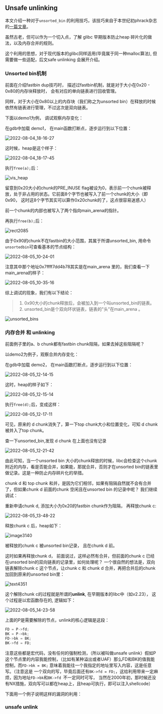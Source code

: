 ## Unsafe unlinking

本文介绍一种对于`unsorted_bin`  的利用技巧，该技巧来自于本世纪初phrack杂志的[一篇文章](http://www.phrack.org/issues/57/9.html)。

虽然古老，但可以作为一个切入点，了解 glibc 早期版本防止heap 碎片化的做法，以及内存合并的规则。

这个利用的思想，对于现代版本的glibc同样适用(毕竟属于同一种malloc算法), 但需要做一些适配，后文safe unlinking 会展开介绍。

### Unsorted bin机制

前面在介绍fastbin dup技巧时， 描述过fastbin机制，就是对于大小在0x20 - 0x80的内存块释放时， 会有对应的单向链表进行回收管理。

同样，对于大小在0x80以上的内存块（我们称之为unsorted bin）在释放的时候依然有链表进行管理，不过这次是双向链表。

下面以demo1为例， 调试观察内存变化：

在gdb中加载 demo1， 在main函数打断点，逐步运行到以下位置：

![2022-08-04_18-16-27](unsafe_unlinking.assets/2022-08-04_18-16-27.png)

这时候，heap是这个样子：

![2022-08-04_18-17-45](unsafe_unlinking.assets/2022-08-04_18-17-45.png)

执行`free(a);`后：

![vis_heap](unsafe_unlinking.assets/vis_heap.png)

留意到0x20大小的chunk的PRE_INUSE flag被设为0，表示前一个chunk被释放，处于非占用的状态。它前面8个字节也被写入了前一个chunk的大小（即0x90， 这时这8个字节其实可以算作0x20chunk的了，这点很容易迷惑人）

前一个chunk的内部也被写入了两个指向main_arena的指针。

再执行`free(b);`后：

![rect2085](unsafe_unlinking.assets/rect2085.png)

由于0x90的chunk不在fastbin的大小范围，其属于所谓unsorted_bin, 用命令`unsortedbin`可查看基本的节点结构：

![2022-08-05_10-24-01](unsafe_unlinking.assets/2022-08-05_10-24-01.png)

注意其中那个地址0x7ffff7dd4b78其实是在main_arena 里的，我们查看一下main_arena的样子：

![2022-08-05_10-35-16](unsafe_unlinking.assets/2022-08-05_10-35-16.png)

综上调试的现象，我们有以下结论：

> 1. 0x90大小的chunk释放后，会被加入到一个叫unsorted_bin的链表。
> 2. unsorted_bin是个双向环状链表，链表的"头"在main_arena 。

![unsorted_bins](unsafe_unlinking.assets/unsorted_bins.png)

### 内存合并 和 unlinking 

前面例子里的a、b chunk都有fastbin chunk阻隔，如果去掉这些阻隔呢？

以demo2为例子，观察合并内存变化：

在gdb中加载 demo2， 在main函数打断点，逐步运行到以下位置：

![2022-08-05_12-14-15](unsafe_unlinking.assets/2022-08-05_12-14-15.png)

这时，heap的样子如下：

![2022-08-05_12-15-14](unsafe_unlinking.assets/2022-08-05_12-15-14.png)

执行`free(d);`后，变成这样：

![2022-08-05_12-17-11](unsafe_unlinking.assets/2022-08-05_12-17-11.png)

可见，原来的 d chunk消失了，算一下top chunk大小和位置变化，可知 d chunk被并入了top chunk。

查一下unsorted_bin,发现 d chunk 在上面也没有记录

![2022-08-05_12-21-42](unsafe_unlinking.assets/2022-08-05_12-21-42.png)

由此可知，当一个unsorted bin 大小的chunk释放的时候，libc会检查这个chunk 附近的内存，看是否能合并，如果能，那就合并，否则才在unsorted bin的链表里做记录。这是一种防止内存碎片化的举措。

chunk d 和 top chunk 和并，是因为它们相邻，如果有阻隔自然就不会有合并了，但如果chunk d 前面的chunk 空闲且在unsorted bin 的记录中呢？ 我们继续调试：

重新申请chunk d, 添加大小为0x20的fastbin chunk作为阻隔， 再释放chunk c:

![2022-08-05_13-48-22](unsafe_unlinking.assets/2022-08-05_13-48-22.png)

释放chunk c 后，heap如下：

![image3140](unsafe_unlinking.assets/image3140.png)

被释放的chunk c 被unsorted bin记录， 且在chunk d 前。

这时如果再释放chunk d， 前面说过，这样必然有合并，但前面的chunk c 已经在unsorted bin的双向链表的记录里，如何处理呢？ 一个很自然的想法是，双向链表解除chunk c 这个节点，让chunk c 和 chunk d 合并，再把合并后的chunk 加回到原来的unsorted bin里：

![text4351](unsafe_unlinking.assets/text4351.png)

这个解除chunk c的过程就是所谓的**unlink**, 在早期版本的libc中（如v2.23）， 这个过程是以宏函数存在的, 逻辑如下：

![2022-08-05_14-23-58](unsafe_unlinking.assets/2022-08-05_14-23-58.png)

上面的P是需要解除的节点，unlink的核心逻辑是这段：

```c
FD = P->fd;
BK = P->bk;
FD->bk = BK;
BK->fd = FD;
```

注意这些都是宏代码，没有任何的强制检测，（所以被叫做unsafe unlink）假如P这个节点里的内容我能控制，（比如有某种溢出或者UAF）那么FD和BK的值我能控制，而`FD->bk = BK;`  意味着我能往一个我指定的地址里写入内容，这是任意写。（注意这是 一个双向的写，毕竟后面还有`BK->fd = FD;`，这给利用带来一定麻烦，因为地址`FD->bk`和`BK->fd `不一定同时可写， 当然在2000年初，那时候还没有NX措施，双向写可以都在heap上，且heap可执行，即可以注入shellcode） 

下面用一个例子说明这样的漏洞的利用：

### unsafe unlink


